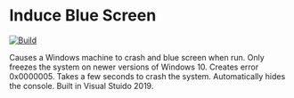 # Induce Blue Screen

[![Build](https://github.com/Skyluker4/Induce-Blue-Screen/actions/workflows/build.yml/badge.svg?branch=main)](https://github.com/Skyluker4/Induce-Blue-Screen/actions/workflows/build.yml)

Causes a Windows machine to crash and blue screen when run. Only freezes the system on newer versions of Windows 10.
Creates error 0x0000005.
Takes a few seconds to crash the system.
Automatically hides the console.
Built in Visual Stuido 2019.
